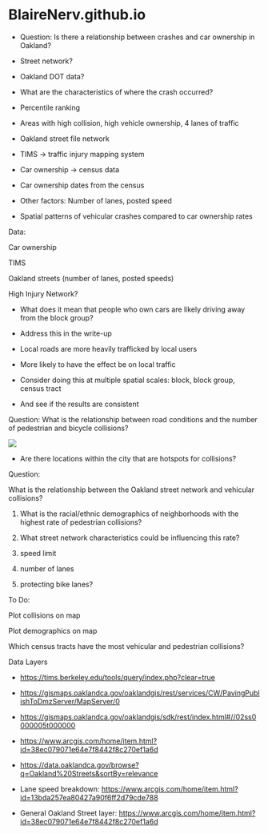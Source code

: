# BlaireNerv.github.io
-   Question: Is there a relationship between crashes and car ownership in Oakland?

-   Street network?

-   Oakland DOT data?

-   What are the characteristics of where the crash occurred?

-   Percentile ranking 

-   Areas with high collision, high vehicle ownership, 4 lanes of traffic 

-   Oakland street file network 

-   TIMS → traffic injury mapping system 

-   Car ownership → census data 

-   Car ownership dates from the census 

-   Other factors: Number of lanes, posted speed

-   Spatial patterns of vehicular crashes compared to car ownership rates

Data: 

Car ownership

TIMS 

Oakland streets (number of lanes, posted speeds)

High Injury Network?

-   What does it mean that people who own cars are likely driving away from the block group?

-   Address this in the write-up 

-   Local roads are more heavily trafficked by local users 

-   More likely to have the effect be on local traffic

-   Consider doing this at multiple spatial scales: block, block group, census tract

-   And see if the results are consistent

Question: What is the relationship between road conditions and the number of pedestrian and bicycle collisions?

![](https://lh7-us.googleusercontent.com/cQeC91XahVKi-x2YKoooSCVC2XvcphFXq78Nb8gVA_S7wNjIoESF0twPpJpV_JyD5kuxbk-EuqtqN2-BQy7kXAVtBeMRtxTfq2G_rXytIekoi8nW6RJhnlqFA5j7JcTzf8mT5xEqZaPFzQ-YyyVOnMw)

-   Are there locations within the city that are hotspots for collisions?

Question:

What is the relationship between the Oakland street network and vehicular collisions?

1.  What is the racial/ethnic demographics of neighborhoods with the highest rate of pedestrian collisions?

1.  What street network characteristics could be influencing this rate?

1.  speed limit

2.  number of lanes

3.  protecting bike lanes?

To Do:

Plot collisions on map 

Plot demographics on map 

Which census tracts have the most vehicular and pedestrian collisions?

Data Layers

-   <https://tims.berkeley.edu/tools/query/index.php?clear=true>

-   <https://gismaps.oaklandca.gov/oaklandgis/rest/services/CW/PavingPublishToDmzServer/MapServer/0>

-   <https://gismaps.oaklandca.gov/oaklandgis/sdk/rest/index.html#//02ss0000005t000000>

-   <https://www.arcgis.com/home/item.html?id=38ec079071e64e7f8442f8c270ef1a6d>

-   <https://data.oaklandca.gov/browse?q=Oakland%20Streets&sortBy=relevance>

-   Lane speed breakdown: <https://www.arcgis.com/home/item.html?id=13bda257ea80427a90f6ff2d79cde788>

-   General Oakland Street layer: <https://www.arcgis.com/home/item.html?id=38ec079071e64e7f8442f8c270ef1a6d>
